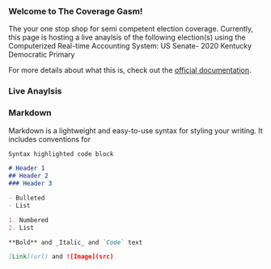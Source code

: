 ### Welcome to The Coverage Gasm!
The your one stop shop for semi competent election coverage. Currently, this page is hosting a live anaylsis of the following election(s) using the Computerized Real-time Accounting System:
US Senate- 2020 Kentucky Democratic Primary

For more details about what this is, check out the [official documentation](https://docs.google.com/document/d/1JwVihLW2GugDK3el7i5EdO03wT124_zcrKv4sPQvE_8/edit?usp=sharing).

### Live Anaylsis


### Markdown

Markdown is a lightweight and easy-to-use syntax for styling your writing. It includes conventions for

```markdown
Syntax highlighted code block

# Header 1
## Header 2
### Header 3

- Bulleted
- List

1. Numbered
2. List

**Bold** and _Italic_ and `Code` text

[Link](url) and ![Image](src)
```
